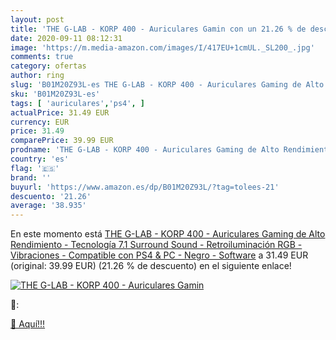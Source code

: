 ```yaml
---
layout: post
title: 'THE G-LAB - KORP 400 - Auriculares Gamin con un 21.26 % de descuento'
date: 2020-09-11 08:12:31
image: 'https://m.media-amazon.com/images/I/417EU+1cmUL._SL200_.jpg'
comments: true
category: ofertas
author: ring
slug: 'B01M20Z93L-es THE G-LAB - KORP 400 - Auriculares Gaming de Alto...'
sku: 'B01M20Z93L-es'
tags: [ 'auriculares','ps4', ]
actualPrice: 31.49 EUR
currency: EUR
price: 31.49
comparePrice: 39.99 EUR
prodname: 'THE G-LAB - KORP 400 - Auriculares Gaming de Alto Rendimiento - Tecnología 7.1 Surround Sound - Retroiluminación RGB - Vibraciones - Compatible con PS4 & PC - Negro - Software'
country: 'es'
flag: '🇪🇸'
brand: ''
buyurl: 'https://www.amazon.es/dp/B01M20Z93L/?tag=tolees-21'
descuento: '21.26'
average: '38.935'
---
```


En este momento está [THE G-LAB - KORP 400 - Auriculares Gaming de Alto Rendimiento - Tecnología 7.1 Surround Sound - Retroiluminación RGB - Vibraciones - Compatible con PS4 & PC - Negro - Software](https://www.amazon.es/dp/B01M20Z93L/?tag=tolees-21) a 31.49 EUR (original: 39.99 EUR) (21.26 %  de descuento) en el siguiente enlace!

[![THE G-LAB - KORP 400 - Auriculares Gamin](https://m.media-amazon.com/images/I/417EU+1cmUL._SL200_.jpg)](https://www.amazon.es/dp/B01M20Z93L/?tag=tolees-21)

🔎:


[🛒 Aquí!!!](https://www.amazon.es/dp/B01M20Z93L/?tag=tolees-21)
